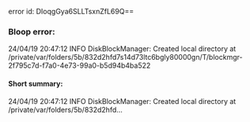 error id: DIoqgGya6SLLTsxnZfL69Q==
### Bloop error:

24/04/19 20:47:12 INFO DiskBlockManager: Created local directory at /private/var/folders/5b/832d2hfd7s14d73ltc6bgly80000gn/T/blockmgr-2f795c7d-f7a0-4e73-99a0-b5d94b4ba522
#### Short summary: 

24/04/19 20:47:12 INFO DiskBlockManager: Created local directory at /private/var/folders/5b/832d2hfd...